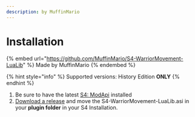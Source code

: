 ```yaml
---
description: by MuffinMario
---
```


# Installation

{% embed url="https://github.com/MuffinMario/S4-WarriorMovement-LuaLib" %}
Made by MuffinMario
{% endembed %}

{% hint style="info" %}
Supported versions: History Edition **ONLY**
{% endhint %}

1. Be sure to have the latest [S4: ModApi](https://app.gitbook.com/s/nkV7skpzyiblDL2teaSd/) installed
2. [Download a release](https://github.com/MuffinMario/S4-WarriorMovement-LuaLib/releases) and move the S4-WarriorMovement-LuaLib.asi in your **plugin folder** in your S4 Installation.&#x20;
